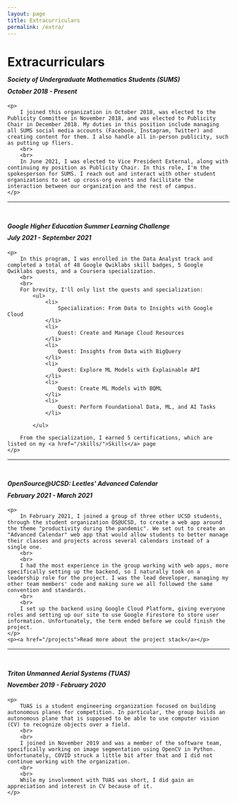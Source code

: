 ```yaml
---
layout: page
title: Extracurriculars
permalink: /extra/
---
```

<h1 class="page-heading">Extracurriculars</h1>

<div>
    <span style="line-height: 50%">
        <h4 class="page-heading"><i>Society of Undergraduate Mathematics Students (SUMS)</i></h4>
        <h5>October 2018 - Present</h5>
    </span>

    <p>
        I joined this organization in October 2018, was elected to the Publicity Committee in November 2018, and was elected to Publicity Chair in December 2018. My duties in this position include managing all SUMS social media accounts (Facebook, Instagram, Twitter) and creating content for them. I also handle all in-person publicity, such as putting up fliers.
        <br>
        <br>
        In June 2021, I was elected to Vice President External, along with continuing my position as Publicity Chair. In this role, I'm the spokesperson for SUMS. I reach out and interact with other student organizations to set up cross-org events and facilitate the interaction between our organization and the rest of campus.
    </p>
</div>
<hr>
<br>
<div>
    <span style="line-height: 50%">
        <h4 class="page-heading"><i>Google Higher Education Summer Learning Challenge</i></h4>
        <h5>July 2021 - September 2021</h5>
    </span>

    <p>
        In this program, I was enrolled in the Data Analyst track and completed a total of 48 Google Qwiklabs skill badges, 5 Google Qwiklabs quests, and a Coursera specialization.
        <br>
        <br>
        For brevity, I'll only list the quests and specialization:
            <ul>
                <li>
                    Specialization: From Data to Insights with Google Cloud
                </li>
                <li>
                    Quest: Create and Manage Cloud Resources
                </li>
                <li>
                    Quest: Insights from Data with BigQuery
                </li>
                <li>
                    Quest: Explore ML Models with Explainable API
                </li>
                <li>
                    Quest: Create ML Models with BQML
                </li>
                <li>
                    Quest: Perform Foundational Data, ML, and AI Tasks
                </li>
                
            </ul>
        
        From the specialization, I earned 5 certifications, which are listed on my <a href="/skills/">Skills</a> page
    </p>
</div>
<hr>
<br>
<div>
    <span style="line-height: 50%">
        <h4 class="page-heading"><i>OpenSource@UCSD: Leetles' Advanced Calendar</i></h4>
        <h5>February 2021 - March 2021</h5>
    </span>

    <p> 
        In February 2021, I joined a group of three other UCSD students, through the student organization OS@UCSD, to create a web app around the theme "productivity during the pandemic". We set out to create an "Advanced Calendar" web app that would allow students to better manage their classes and projects across several calendars instead of a single one.
        <br>
        <br>
        I had the most experience in the group working with web apps, more specifically setting up the backend, so I naturally took on a leadership role for the project. I was the lead developer, managing my other team members' code and making sure we all followed the same convention and standards.
        <br>
        <br>
        I set up the backend using Google Cloud Platform, giving everyone roles and setting up our site to use Google Firestore to store user information. Unfortunately, the term ended before we could finish the project.
    </p>
    <p><a href="/projects">Read more about the project stack</a></p>
</div>
<hr>
<br>
<div>
    <span style="line-height: 50%">
        <h4 class="page-heading"><i>Triton Unmanned Aerial Systems (TUAS)</i></h4>
        <h5>November 2019 - February 2020</h5>
    </span>
    
    <p>
        TUAS is a student engineering organization focused on building autonomous planes for competition. In particular, the group builds an autonomous plane that is supposed to be able to use computer vision (CV) to recognize objects over a field.
        <br>
        <br>
        I joined in November 2019 and was a member of the software team, specifically working on image segmentation using OpenCV in Python. Unfortunately, COVID struck a little bit after that and I did not continue working with the organization.
        <br>
        <br>
        While my involvement with TUAS was short, I did gain an appreciation and interest in CV because of it.
    </p>
</div>
